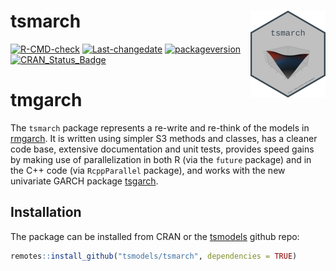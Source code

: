 
# tsmarch <img src="man/figures/logo.png" align="right" height="139" alt="" />

[![R-CMD-check](https://github.com/tsmodels/tsgarch/actions/workflows/rcmdcheck.yaml/badge.svg)](https://github.com/tsmodels/tsmarch/actions/workflows/rcmdcheck.yaml)
[![Last-changedate](https://img.shields.io/badge/last%20change-2024--11--13-yellowgreen.svg)](/commits/master)
[![packageversion](https://img.shields.io/badge/Package%20version-1.0.0-orange.svg?style=flat-square)](commits/master)
[![CRAN_Status_Badge](https://www.r-pkg.org/badges/version/tsmarch)](https://cran.r-project.org/package=tsmarch)

# tmgarch

The `tsmarch` package represents a re-write and re-think of the models
in [rmgarch](https://CRAN.R-project.org/package=rmgarch). It is written
using simpler S3 methods and classes, has a cleaner code base, extensive
documentation and unit tests, provides speed gains by making use of
parallelization in both R (via the `future` package) and in the C++ code
(via `RcppParallel` package), and works with the new univariate GARCH
package [tsgarch](https://CRAN.R-project.org/package=tsgarch).

## Installation

The package can be installed from CRAN or the
[tsmodels](github.com/tsmodels/) github repo:

``` r
remotes::install_github("tsmodels/tsmarch", dependencies = TRUE)
```
